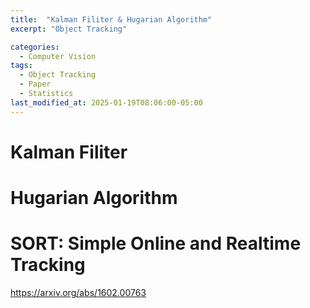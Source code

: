 ```yaml
---
title:  "Kalman Filiter & Hugarian Algorithm"
excerpt: "Object Tracking"

categories:
  - Computer Vision
tags:
  - Object Tracking
  - Paper
  - Statistics
last_modified_at: 2025-01-19T08:06:00-05:00
---
```


# Kalman Filiter

# Hugarian Algorithm


# SORT: Simple Online and Realtime Tracking

https://arxiv.org/abs/1602.00763

